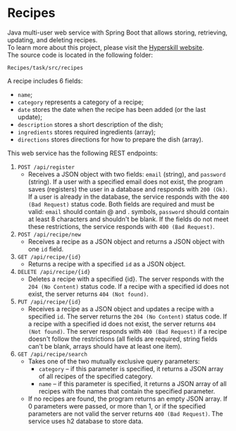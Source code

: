 # Recipes
Java multi-user web service with Spring Boot that allows storing, retrieving, updating, and deleting recipes.  
To learn more about this project, please visit the [Hyperskill website](https://hyperskill.org/projects/180?track=12).  
The source code is located in the following folder:  

    Recipes/task/src/recipes

A recipe includes 6 fields:  
- `name`;   
- `category` represents a category of a recipe;   
- `date` stores the date when the recipe has been added (or the last update);  
- `description` stores a short description of the dish;  
- `ingredients` stores required ingredients (array);   
- `directions` stores directions for how to prepare the dish (array).  
    
This web service has the following REST endpoints:

1. `POST /api/register`
    - Receives a JSON object with two fields: `email` (string), and `password` (string). If a user with a specified email does not exist, the program saves (registers) the user in a database and responds with `200 (Ok)`. If a user is already in the database, the service responds with the `400 (Bad Request)` status code. Both fields are required and must be valid: `email` should contain @ and . symbols, `password` should contain at least 8 characters and shouldn't be blank. If the fields do not meet these restrictions, the service responds with `400 (Bad Request)`.
2. `POST /api/recipe/new`
    - Receives a recipe as a JSON object and returns a JSON object with one `id` field.
3. `GET /api/recipe/{id}`
    - Returns a recipe with a specified `id` as a JSON object.
4. `DELETE /api/recipe/{id}`
    - Deletes a recipe with a specified {id}. The server responds with the `204 (No Content)` status code. If a recipe with a specified id does not exist, the server returns `404 (Not found)`.
5. `PUT /api/recipe/{id}`
    - Receives a recipe as a JSON object and updates a recipe with a specified `id`. The server returns the `204 (No Content)` status code. If a recipe with a specified id does not exist, the server returns `404 (Not found)`. The server responds with `400 (Bad Request)` if a recipe doesn't follow the restrictions (all fields are required, string fields can't be blank, arrays should have at least one item).
6. `GET /api/recipe/search`
    - Takes one of the two mutually exclusive query parameters:
        - `category` – if this parameter is specified, it returns a JSON array of all recipes of the specified category.
        - `name` – if this parameter is specified, it returns a JSON array of all recipes with the names that contain the specified parameter.  
    - If no recipes are found, the program returns an empty JSON array. If 0 parameters were passed, or more than 1, or if the specified parameters are not valid the server returns `400 (Bad Request)`.
The service uses h2 database to store data.
